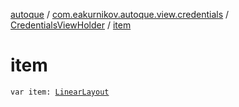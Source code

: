 [autoque](../../index.md) / [com.eakurnikov.autoque.view.credentials](../index.md) / [CredentialsViewHolder](index.md) / [item](./item.md)

# item

`var item: `[`LinearLayout`](https://developer.android.com/reference/android/widget/LinearLayout.html)
